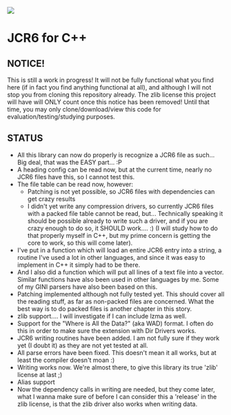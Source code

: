 ![](https://avatars3.githubusercontent.com/u/47812464?s=200&v=4)

# JCR6 for C++

## NOTICE!

This is still a work in progress! It will not be fully functional what you find here (if in fact you find anything functional at all), and although I will not stop you from cloning this repository already. The zlib license this project will have will ONLY count once this notice has been removed! Until that time, you may only clone/download/view this code for evaluation/testing/studying purposes.


## STATUS

- All this library can now do properly is recognize a JCR6 file as such... Big deal, that was the EASY part... :P
- A heading config can be read now, but at the current time, nearly no JCR6 files have this, so I cannot test this.
- The file table can be read now, however:
  - Patching is not yet possible, so JCR6 files with dependencies can get crazy results
  - I didn't yet write any compression drivers, so currently JCR6 files with a packed file table cannot be read, but... Technically speaking it should be possible already to write such a driver, and if you are crazy enough to do so, it SHOULD work.... :) (I will study how to do that properly myself in C++, but my prime concern is getting the core to work, so this will come later).
- I've put in a function which will load an entire JCR6 entry into a string, a routine I've used a lot in other languages, and since it was easy to implement in C++ it simply had to be there.
- And I also did a function which will put all lines of a text file into a vector<string>. Similar functions have also been used in other languages by me. Some of my GINI parsers have also been based on this.
- Patching implemented although not fully tested yet. This should cover all the reading stuff, as far as non-packed files are concerned. What the best way is to do packed files is another chapter in this story.
- zlib support.... I will investigate if I can include lzma as well.
- Support for the "Where is All the Data?" (aka WAD) format. I often do this in order to make sure the extension with Dir Drivers works.
- JCR6 writing routines have been added. I am not fully sure if they work yet (I doubt it) as they are not yet tested at all.
- All parse errors have been fixed. This doesn't mean it all works, but at least the compiler doesn't moan :)
- Writing works now. We're almost there, to give this library its true 'zlib' license at last ;)
- Alias support
- Now the dependency calls in writing are needed, but they come later, what I wanna make sure of before I can consider this a 'release' in the zlib license, is that the zlib driver also works when writing data.
